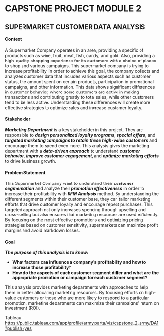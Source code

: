 # CAPSTONE PROJECT MODULE 2
##  **SUPERMARKET CUSTOMER DATA ANALYSIS**

#### Context
A Supermarket Company operates in an area, providing a specific of products such as wine, fruit, meat, fish, candy, and gold. Also, providing a high-quality shopping experience for its customers with a choice of places to shop and various campaigns. This supermarket company is trying to increase profitability. In order to achieve this goal, the company collects and analyzes customer data that includes various aspects such as customer status, the amount spent on certain products, participation in promotional campaigns, and other information. This data shows significant differences in customer behavior, where some customers are active in making transactions and contributing greatly to total sales, while other customers tend to be less active. Understanding these differences will create more effective strategies to optimize sales and increase customer loyalty.

#### Stakeholder
***Marketing Department*** is a key stakeholder in this project. They are responsible to ***design personalized loyalty programs***, ***special offers***, and ***targeted marketing campaigns to retain these high-value customers*** and encourage them to spend even more. This analysis gives the marketing department with a ***data-driven approach*** to understand ***customer behavior***, ***improve customer engagement***, and ***optimize marketing efforts*** to drive business growth.

#### Problem Statement
This Supermarket Company want to understand their ***customer segmentation*** and analyze their ***promotion effectiveness*** in order to increase their profitability with ***RFM Analysis*** method. By understanding the different segments within their customer base, they can tailor marketing efforts that drive customer loyalty and encourage repeat purchases. This targeted approach not only increases spending through upselling and cross-selling but also ensures that marketing resources are used efficiently. By focusing on the most effective promotions and optimizing pricing strategies based on customer sensitivity, supermarkets can maximize profit margins and avoid markdown losses.


#### Goal
***The purpose of this analysis is to know:***

- **What factors can influence a company's profitability and how to increase those profitability?**
- **How do the aspects of each customer segment differ and what are the appropriate promotion or campaign for each customer segment?**

This analysis provides marketing departments with approaches to help them in better allocating marketing resources. By focusing efforts on high-value customers or those who are more likely to respond to a particular promotion, marketing departments can maximize their campaigns' return on investment (ROI).

Tableau : https://public.tableau.com/app/profile/army.parta/viz/capstone_2_army/DA1?publish=yes
